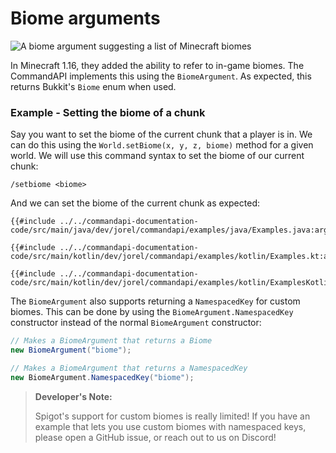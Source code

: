 # Biome arguments

![A biome argument suggesting a list of Minecraft biomes](./images/arguments/biome.png)

In Minecraft 1.16, they added the ability to refer to in-game biomes. The CommandAPI implements this using the `BiomeArgument`. As expected, this returns Bukkit's `Biome` enum when used.

<div class="example">

### Example - Setting the biome of a chunk

Say you want to set the biome of the current chunk that a player is in. We can do this using the `World.setBiome(x, y, z, biome)` method for a given world. We will use this command syntax to set the biome of our current chunk:

```mccmd
/setbiome <biome>
```

And we can set the biome of the current chunk as expected:

<div class="multi-pre">

```java,Java
{{#include ../../commandapi-documentation-code/src/main/java/dev/jorel/commandapi/examples/java/Examples.java:argumentBiome1}}
```

```kotlin,Kotlin
{{#include ../../commandapi-documentation-code/src/main/kotlin/dev/jorel/commandapi/examples/kotlin/Examples.kt:argumentBiome1}}
```

```kotlin,Kotlin_DSL
{{#include ../../commandapi-documentation-code/src/main/kotlin/dev/jorel/commandapi/examples/kotlin/ExamplesKotlinDSL.kt:argumentBiome1}}
```

</div>

</div>

The `BiomeArgument` also supports returning a `NamespacedKey` for custom biomes. This can be done by using the `BiomeArgument.NamespacedKey` constructor instead of the normal `BiomeArgument` constructor:

```java
// Makes a BiomeArgument that returns a Biome
new BiomeArgument("biome");

// Makes a BiomeArgument that returns a NamespacedKey
new BiomeArgument.NamespacedKey("biome");
```

> **Developer's Note:**
>
> Spigot's support for custom biomes is really limited! If you have an example that lets you use custom biomes with namespaced keys, please open a GitHub issue, or reach out to us on Discord!
